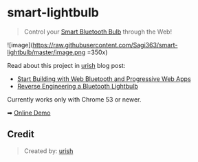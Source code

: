 # smart-lightbulb

> Control your [Smart Bluetooth Bulb](http://www.gearbest.com/smart-light-bulb/pp_230349.html) through the Web! 

![image](https://raw.githubusercontent.com/Sagi363/smart-lightbulb/master/image.png  =350x)

Read about this project in [urish](https://github.com/urish) blog post: 

* [Start Building with Web Bluetooth and Progressive Web Apps](https://medium.com/@urish/start-building-with-web-bluetooth-and-progressive-web-apps-6534835959a6#.qf1r3ato3) 
* [Reverse Engineering a Bluetooth Lightbulb](https://medium.com/@urish/reverse-engineering-a-bluetooth-lightbulb-56580fcb7546#.puoo705sd)

Currently works only with Chrome 53 or newer.

➡ [Online Demo](https://sagi363.github.io/smart-lightbulb/)

## Credit
> Created by: [urish](https://github.com/urish)
